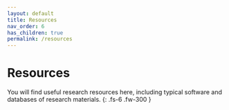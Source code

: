 ```yaml
---
layout: default
title: Resources
nav_order: 6
has_children: true
permalink: /resources
---
```


# Resources 

You will find useful research resources here, including typical software and databases of research materials.
{: .fs-6 .fw-300 }
